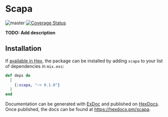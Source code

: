 # Scapa

![master](https://github.com/github/docs/actions/workflows/main.yml/badge.svg?branch=master)
[![Coverage Status](https://coveralls.io/repos/github/brunvez/scapa/badge.svg)](https://coveralls.io/github/brunvez/scapa)

**TODO: Add description**

## Installation

If [available in Hex](https://hex.pm/docs/publish), the package can be installed
by adding `scapa` to your list of dependencies in `mix.exs`:

```elixir
def deps do
  [
    {:scapa, "~> 0.1.0"}
  ]
end
```

Documentation can be generated with [ExDoc](https://github.com/elixir-lang/ex_doc)
and published on [HexDocs](https://hexdocs.pm). Once published, the docs can
be found at <https://hexdocs.pm/scapa>.

